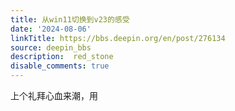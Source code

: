 ```yaml
---
title: 从win11切换到v23的感受
date: '2024-08-06'
linkTitle: https://bbs.deepin.org/en/post/276134
source: deepin_bbs
description:  red_stone 
disable_comments: true
---
```

上个礼拜心血来潮，用
